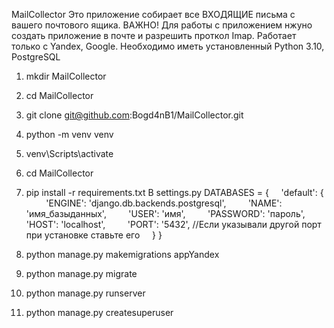 MailCollector
Это приложение собирает все ВХОДЯЩИЕ письма с вашего почтового ящика.
ВАЖНО! Для работы с приложением нжуно создать приложение в почте и разрешить проткол Imap.
Работает только с Yandex, Google.
Необходимо иметь установленный Python 3.10, PostgreSQL

1. mkdir MailCollector
2. cd MailCollector
3. git clone git@github.com:Bogd4nB1/MailCollector.git
4. python -m venv venv
5. venv\Scripts\activate
6. cd MailCollector
7. pip install -r requirements.txt
В settings.py
DATABASES = {
    'default': {
        'ENGINE': 'django.db.backends.postgresql',
        'NAME': 'имя_базыданных',
        'USER': 'имя',
        'PASSWORD': 'пароль',
        'HOST': 'localhost',
        'PORT': '5432', //Если указывали другой порт при установке ставьте его
    }
}
8. python manage.py makemigrations appYandex
9. python manage.py migrate
10. python manage.py runserver

11. python manage.py createsuperuser
